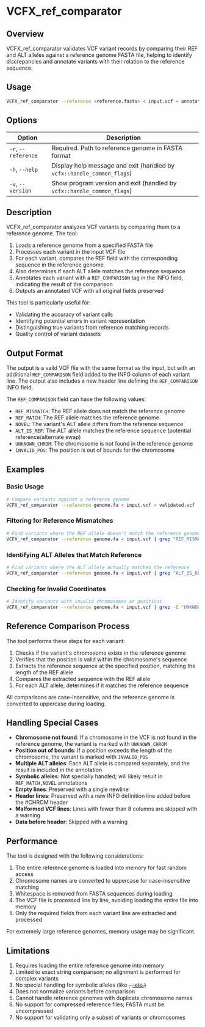# VCFX_ref_comparator

## Overview

VCFX_ref_comparator validates VCF variant records by comparing their REF and ALT alleles against a reference genome FASTA file, helping to identify discrepancies and annotate variants with their relation to the reference sequence.

## Usage

```bash
VCFX_ref_comparator --reference <reference.fasta> < input.vcf > annotated.vcf
```

## Options

| Option | Description |
|--------|-------------|
| `-r`, `--reference` <FASTA> | Required. Path to reference genome in FASTA format |
| `-h`, `--help` | Display help message and exit (handled by `vcfx::handle_common_flags`) |
| `-v`, `--version` | Show program version and exit (handled by `vcfx::handle_common_flags`) |

## Description

VCFX_ref_comparator analyzes VCF variants by comparing them to a reference genome. The tool:

1. Loads a reference genome from a specified FASTA file
2. Processes each variant in the input VCF file
3. For each variant, compares the REF field with the corresponding sequence in the reference genome
4. Also determines if each ALT allele matches the reference sequence
5. Annotates each variant with a `REF_COMPARISON` tag in the INFO field, indicating the result of the comparison
6. Outputs an annotated VCF with all original fields preserved

This tool is particularly useful for:
- Validating the accuracy of variant calls
- Identifying potential errors in variant representation
- Distinguishing true variants from reference matching records
- Quality control of variant datasets

## Output Format

The output is a valid VCF file with the same format as the input, but with an additional `REF_COMPARISON` field added to the INFO column of each variant line. The output also includes a new header line defining the `REF_COMPARISON` INFO field.

The `REF_COMPARISON` field can have the following values:
- `REF_MISMATCH`: The REF allele does not match the reference genome
- `REF_MATCH`: The REF allele matches the reference genome
- `NOVEL`: The variant's ALT allele differs from the reference sequence
- `ALT_IS_REF`: The ALT allele matches the reference sequence (potential reference/alternate swap)
- `UNKNOWN_CHROM`: The chromosome is not found in the reference genome
- `INVALID_POS`: The position is out of bounds for the chromosome

## Examples

### Basic Usage

```bash
# Compare variants against a reference genome
VCFX_ref_comparator --reference genome.fa < input.vcf > validated.vcf
```

### Filtering for Reference Mismatches

```bash
# Find variants where the REF allele doesn't match the reference genome
VCFX_ref_comparator --reference genome.fa < input.vcf | grep "REF_MISMATCH" > mismatches.vcf
```

### Identifying ALT Alleles that Match Reference

```bash
# Find variants where the ALT allele actually matches the reference
VCFX_ref_comparator --reference genome.fa < input.vcf | grep "ALT_IS_REF" > potential_swaps.vcf
```

### Checking for Invalid Coordinates

```bash
# Identify variants with invalid chromosomes or positions
VCFX_ref_comparator --reference genome.fa < input.vcf | grep -E "UNKNOWN_CHROM|INVALID_POS" > invalid_coords.vcf
```

## Reference Comparison Process

The tool performs these steps for each variant:

1. Checks if the variant's chromosome exists in the reference genome
2. Verifies that the position is valid within the chromosome's sequence
3. Extracts the reference sequence at the specified position, matching the length of the REF allele
4. Compares the extracted sequence with the REF allele
5. For each ALT allele, determines if it matches the reference sequence

All comparisons are case-insensitive, and the reference genome is converted to uppercase during loading.

## Handling Special Cases

- **Chromosome not found**: If a chromosome in the VCF is not found in the reference genome, the variant is marked with `UNKNOWN_CHROM`
- **Position out of bounds**: If a position exceeds the length of the chromosome, the variant is marked with `INVALID_POS`
- **Multiple ALT alleles**: Each ALT allele is compared separately, and the result is included in the annotation
- **Symbolic alleles**: Not specially handled; will likely result in `REF_MATCH,NOVEL` annotations
- **Empty lines**: Preserved with a single newline
- **Header lines**: Preserved with a new INFO definition line added before the #CHROM header
- **Malformed VCF lines**: Lines with fewer than 8 columns are skipped with a warning
- **Data before header**: Skipped with a warning

## Performance

The tool is designed with the following considerations:

1. The entire reference genome is loaded into memory for fast random access
2. Chromosome names are converted to uppercase for case-insensitive matching
3. Whitespace is removed from FASTA sequences during loading
4. The VCF file is processed line by line, avoiding loading the entire file into memory
5. Only the required fields from each variant line are extracted and processed

For extremely large reference genomes, memory usage may be significant.

## Limitations

1. Requires loading the entire reference genome into memory
2. Limited to exact string comparison; no alignment is performed for complex variants
3. No special handling for symbolic alleles (like <DEL>, <INS>, etc.)
4. Does not normalize variants before comparison
5. Cannot handle reference genomes with duplicate chromosome names
6. No support for compressed reference files; FASTA must be uncompressed
7. No support for validating only a subset of variants or chromosomes 